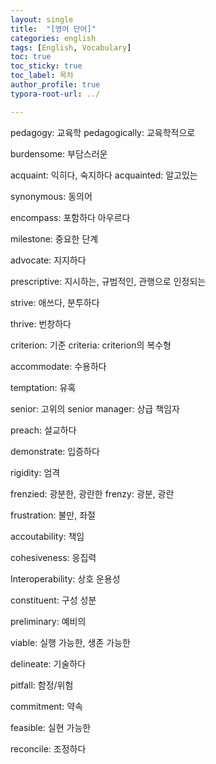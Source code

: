 ```yaml
---
layout: single
title:  "[영어 단어]"
categories: english
tags: [English, Vocabulary]
toc: true
toc_sticky: true
toc_label: 목차
author_profile: true
typora-root-url: ../

---
```


pedagogy: 교육학
pedagogically: 교육학적으로

burdensome: 부담스러운

acquaint: 익히다, 숙지하다
acquainted: 알고있는

synonymous: 동의어

encompass: 포함하다 아우르다

milestone: 중요한 단계

advocate: 지지하다

prescriptive: 지시하는, 규범적인, 관행으로 인정되는

strive: 애쓰다, 분투하다

thrive: 번창하다

criterion: 기준
criteria: criterion의 복수형

accommodate: 수용하다

temptation: 유혹

senior: 고위의
senior manager: 상급 책임자

preach: 설교하다

demonstrate: 입증하다

rigidity: 엄격

frenzied: 광분한, 광란한
frenzy: 광분, 광란

frustration: 불만, 좌절

accoutability: 책임

cohesiveness: 응집력

Interoperability: 상호 운용성

constituent: 구성 성분

preliminary: 예비의

viable: 실행 가능한, 생존 가능한

delineate: 기술하다

pitfall: 함정/위험

commitment: 약속

feasible: 실현 가능한

reconcile: 조정하다